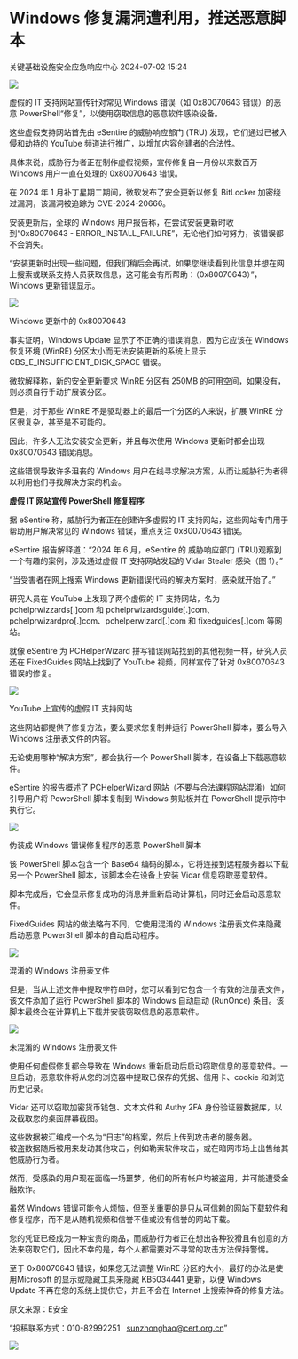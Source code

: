 #  Windows 修复漏洞遭利用，推送恶意脚本   
 关键基础设施安全应急响应中心   2024-07-02 15:24  
  
![](https://mmbiz.qpic.cn/sz_mmbiz_png/iaz5iaQYxGogt6dnKwtVIc9Fw9fGEAnkrQ3385u9Jt7icAYQ9yrCMASrO6S9diaTX9lNVB4aL1n9cvjdfRzSZIwjyw/640?wx_fmt=png&from=appmsg "")  
  
虚假的 IT 支持网站宣传针对常见 Windows 错误（如 0x80070643 错误）的恶意 PowerShell“修复”，以使用窃取信息的恶意软件感染设备。  
  
这些虚假支持网站首先由 eSentire 的威胁响应部门 (TRU) 发现，它们通过已被入侵和劫持的 YouTube 频道进行推广，以增加内容创建者的合法性。  
  
具体来说，威胁行为者正在制作虚假视频，宣传修复自一月份以来数百万 Windows 用户一直在处理的 0x80070643 错误。  
  
在 2024 年 1 月补丁星期二期间，微软发布了安全更新以修复 BitLocker 加密绕过漏洞，该漏洞被追踪为 CVE-2024-20666。  
  
安装更新后，全球的 Windows 用户报告称，在尝试安装更新时收到“0x80070643 - ERROR_INSTALL_FAILURE”，无论他们如何努力，该错误都不会消失。  
  
“安装更新时出现一些问题，但我们稍后会再试。如果您继续看到此信息并想在网上搜索或联系支持人员获取信息，这可能会有所帮助：（0x80070643）”，Windows 更新错误显示。  
  
![](https://mmbiz.qpic.cn/sz_mmbiz_png/QmbJGbR2j6x7ziaricJ0oftwzMpjsLkLFK5xHMOMXjvGP7rPNGsAQcZjycIYQU3JYgCJ0oiafjYBpjQbaOtQkA7Zw/640?wx_fmt=other&from=appmsg&tp=webp&wxfrom=5&wx_lazy=1&wx_co=1 "")  
  
Windows 更新中的 0x80070643  
  
事实证明，Windows Update 显示了不正确的错误消息，因为它应该在 Windows 恢复环境 (WinRE) 分区太小而无法安装更新的系统上显示 CBS_E_INSUFFICIENT_DISK_SPACE 错误。  
  
微软解释称，新的安全更新要求 WinRE 分区有 250MB 的可用空间，如果没有，则必须自行手动扩展该分区。  
  
但是，对于那些 WinRE 不是驱动器上的最后一个分区的人来说，扩展 WinRE 分区很复杂，甚至是不可能的。  
  
因此，许多人无法安装安全更新，并且每次使用 Windows 更新时都会出现 0x80070643 错误消息。  
  
这些错误导致许多沮丧的 Windows 用户在线寻求解决方案，从而让威胁行为者得以利用他们寻找解决方案的机会。  
  
**虚假 IT 网站宣传 PowerShell 修复程序**  
  
  
据 eSentire 称，威胁行为者正在创建许多虚假的 IT 支持网站，这些网站专门用于帮助用户解决常见的 Windows 错误，重点关注 0x80070643 错误。  
  
eSentire 报告解释道：“2024 年 6 月，eSentire 的 威胁响应部门 (TRU)观察到一个有趣的案例，涉及通过虚假 IT 支持网站发起的 Vidar Stealer 感染（图 1）。”  
  
“当受害者在网上搜索 Windows 更新错误代码的解决方案时，感染就开始了。”  
  
研究人员在 YouTube 上发现了两个虚假的 IT 支持网站，名为 pchelprwizzards[.]com 和 pchelprwizardsguide[.]com、pchelprwizardpro[.]com、pchelperwizard[.]com 和 fixedguides[.]com 等网站。  
  
就像 eSentire 为 PCHelperWizard 拼写错误网站找到的其他视频一样，研究人员还在 FixedGuides 网站上找到了 YouTube 视频，同样宣传了针对 0x80070643 错误的修复。  
  
![](https://mmbiz.qpic.cn/sz_mmbiz_png/QmbJGbR2j6x7ziaricJ0oftwzMpjsLkLFKaqP5kIGAwFrGVN2DInDdwTSSkicnll83IPSBLGjHvzALQxswoMic809A/640?wx_fmt=other&from=appmsg&tp=webp&wxfrom=5&wx_lazy=1&wx_co=1 "")  
  
YouTube 上宣传的虚假 IT 支持网站  
  
这些网站都提供了修复方法，要么要求您复制并运行 PowerShell 脚本，要么导入 Windows 注册表文件的内容。  
  
无论使用哪种“解决方案”，都会执行一个 PowerShell 脚本，在设备上下载恶意软件。  
  
eSentire 的报告概述了 PCHelperWizard 网站（不要与合法课程网站混淆）如何引导用户将 PowerShell 脚本复制到 Windows 剪贴板并在 PowerShell 提示符中执行它。  
  
![](https://mmbiz.qpic.cn/sz_mmbiz_png/QmbJGbR2j6x7ziaricJ0oftwzMpjsLkLFKx35mtKPaK8ic0fwCQAiaY7RMOnFT5fgcictxm1OIUgjYeLpib9X1oRYDPg/640?wx_fmt=other&from=appmsg&tp=webp&wxfrom=5&wx_lazy=1&wx_co=1 "")  
  
伪装成 Windows 错误修复程序的恶意 PowerShell 脚本  
  
该 PowerShell 脚本包含一个 Base64 编码的脚本，它将连接到远程服务器以下载另一个 PowerShell 脚本，该脚本会在设备上安装 Vidar 信息窃取恶意软件。  
  
脚本完成后，它会显示修复成功的消息并重新启动计算机，同时还会启动恶意软件。  
  
FixedGuides 网站的做法略有不同，它使用混淆的 Windows 注册表文件来隐藏启动恶意 PowerShell 脚本的自动启动程序。  
  
![](https://mmbiz.qpic.cn/sz_mmbiz_png/QmbJGbR2j6x7ziaricJ0oftwzMpjsLkLFKjufy65slmYySTIRpuOY9fhq0uJa15SjG5EO8iawuicEGPajYbhSC33Ig/640?wx_fmt=other&from=appmsg&tp=webp&wxfrom=5&wx_lazy=1&wx_co=1 "")  
  
混淆的 Windows 注册表文件  
  
但是，当从上述文件中提取字符串时，您可以看到它包含一个有效的注册表文件，该文件添加了运行 PowerShell 脚本的 Windows 自动启动 (RunOnce) 条目。该脚本最终会在计算机上下载并安装窃取信息的恶意软件。  
  
![](https://mmbiz.qpic.cn/sz_mmbiz_png/QmbJGbR2j6x7ziaricJ0oftwzMpjsLkLFKXAdzNRhoMjd5FxVnrPGVdVTB6nQibebUXqZ3Y4PoJOBibT2qoacAGUvQ/640?wx_fmt=other&from=appmsg&tp=webp&wxfrom=5&wx_lazy=1&wx_co=1 "")  
  
未混淆的 Windows 注册表文件  
  
使用任何虚假修复都会导致在 Windows 重新启动后启动窃取信息的恶意软件。一旦启动，恶意软件将从您的浏览器中提取已保存的凭据、信用卡、cookie 和浏览历史记录。  
  
Vidar 还可以窃取加密货币钱包、文本文件和 Authy 2FA 身份验证器数据库，以及截取您的桌面屏幕截图。  
  
这些数据被汇编成一个名为“日志”的档案，然后上传到攻击者的服务器。  
被盗数据随后被用来发动其他攻击，例如勒索软件攻击，或在暗网市场上出售给其他威胁行为者。  
  
然而，受感染的用户现在面临一场噩梦，他们的所有帐户均被盗用，并可能遭受金融欺诈。  
  
虽然 Windows 错误可能令人烦恼，但至关重要的是只从可信赖的网站下载软件和修复程序，而不是从随机视频和信誉不佳或没有信誉的网站下载。  
  
您的凭证已经成为一种宝贵的商品，而威胁行为者正在想出各种狡猾且有创意的方法来窃取它们，因此不幸的是，每个人都需要对不寻常的攻击方法保持警惕。  
  
至于 0x80070643 错误，如果您无法调整 WinRE 分区的大小，最好的办法是使用Microsoft 的显示或隐藏工具来隐藏 KB5034441 更新，以便 Windows Update 不再在您的系统上提供它，并且不会在 Internet 上搜索神奇的修复方法。  
  
  
  
原文来源：E安全  
  
“投稿联系方式：010-82992251   sunzhonghao@cert.org.cn”  
  
![](https://mmbiz.qpic.cn/sz_mmbiz_jpg/iaz5iaQYxGogvC8qicuLNlkT5ibJnwu1leQiabRVqFk4Sb3q1fqrDhicLBNAqVY4REuTetY1zBYuUdic0nVhZR4FHpAfg/640?wx_fmt=other&wxfrom=5&wx_lazy=1&wx_co=1&tp=webp "")  
  
  
